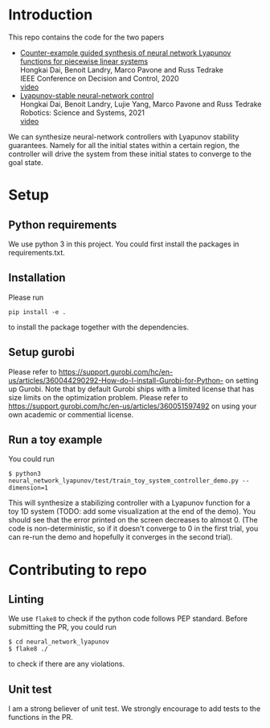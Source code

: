 # Introduction
This repo contains the code for the two papers
   - [Counter-example guided synthesis of neural network Lyapunov functions for piecewise linear systems](http://groups.csail.mit.edu/robotics-center/public_papers/Dai20.pdf) <br>
       Hongkai Dai, Benoit Landry, Marco Pavone and Russ Tedrake <br>
       IEEE Conference on Decision and Control, 2020 <br>
       [video](https://www.youtube.com/watch?v=A8Bpqb27DEE)
   - [Lyapunov-stable neural-network control](http://groups.csail.mit.edu/robotics-center/public_papers/Dai21.pdf) <br>
       Hongkai Dai, Benoit Landry, Lujie Yang, Marco Pavone and Russ Tedrake <br>
       Robotics: Science and Systems, 2021 <br>
       [video](https://www.youtube.com/watch?v=vCBdd-VuTwc)

We can synthesize neural-network controllers with Lyapunov stability guarantees. Namely for all the initial states within a certain region, the controller will drive the system from these initial states to converge to the goal state.

# Setup

## Python requirements
We use python 3 in this project. You could first install the packages in requirements.txt.

## Installation
Please run
```
pip install -e .
```
to install the package together with the dependencies.

## Setup gurobi
Please refer to https://support.gurobi.com/hc/en-us/articles/360044290292-How-do-I-install-Gurobi-for-Python- on setting up Gurobi. Note that by default Gurobi ships with a limited license that has size limits on the optimization problem. Please refer to https://support.gurobi.com/hc/en-us/articles/360051597492 on using your own academic or commential license.

## Run a toy example
You could run
```
$ python3 neural_network_lyapunov/test/train_toy_system_controller_demo.py --dimension=1
```
This will synthesize a stabilizing controller with a Lyapunov function for a toy 1D system (TODO: add some visualization at the end of the demo). You should see that the error printed on the screen decreases to almost 0. (The code is non-deterministic, so if it doesn't converge to 0 in the first trial, you can re-run the demo and hopefully it converges in the second trial).

# Contributing to repo
## Linting
We use `flake8` to check if the python code follows PEP standard. Before submitting the PR, you could run
```
$ cd neural_network_lyapunov
$ flake8 ./
```
to check if there are any violations.

## Unit test
I am a strong believer of unit test. We strongly encourage to add tests to the functions in the PR.

